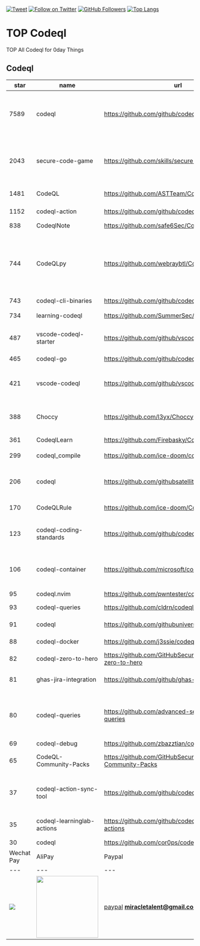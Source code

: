 [![Tweet](https://img.shields.io/twitter/url/http/Hktalent3135773.svg?style=social)](https://twitter.com/intent/follow?screen_name=Hktalent3135773) [![Follow on Twitter](https://img.shields.io/twitter/follow/Hktalent3135773.svg?style=social&label=Follow)](https://twitter.com/intent/follow?screen_name=Hktalent3135773) [![GitHub Followers](https://img.shields.io/github/followers/hktalent.svg?style=social&label=Follow)](https://github.com/hktalent/)
[![Top Langs](https://profile-counter.glitch.me/hktalent/count.svg)](https://51pwn.com)
<!-- header -->
# TOP Codeql
TOP All Codeql for 0day  Things
## Codeql
|star|name|url|des|
|---|---|---|---|
|7589|codeql|https://github.com/github/codeql|CodeQL: the libraries and queries that power security researchers around the world, as well as code scanning in GitHub Advanced Security|
|2043|secure-code-game|https://github.com/skills/secure-code-game|A GitHub Security Lab initiative, providing an in-repo learning experience, where learners secure intentionally vulnerable code.|
|1481|CodeQL|https://github.com/ASTTeam/CodeQL|《深入理解CodeQL》Finding vulnerabilities with CodeQL.|
|1152|codeql-action|https://github.com/github/codeql-action|Actions for running CodeQL analysis|
|838|CodeqlNote|https://github.com/safe6Sec/CodeqlNote|Codeql学习笔记|
|744|CodeQLpy|https://github.com/webraybtl/CodeQLpy|CodeQLpy是一款基于CodeQL实现的半自动化代码审计工具，目前仅支持java语言。实现从源码反编译，数据库生成，脆弱性发现的全过程，可以辅助代码审计人员快速定位源码可能存在的漏洞。|
|743|codeql-cli-binaries|https://github.com/github/codeql-cli-binaries|Binaries for the CodeQL CLI|
|734|learning-codeql|https://github.com/SummerSec/learning-codeql|CodeQL Java 全网最全的中文学习资料|
|487|vscode-codeql-starter|https://github.com/github/vscode-codeql-starter|Starter workspace to use with the CodeQL extension for Visual Studio Code.|
|465|codeql-go|https://github.com/github/codeql-go|The CodeQL extractor and libraries for Go.|
|421|vscode-codeql|https://github.com/github/vscode-codeql|An extension for Visual Studio Code that adds rich language support for CodeQL|
|388|Choccy|https://github.com/l3yx/Choccy|GitHub项目监控 && CodeQL自动扫描   (GitHub project monitoring && CodeQL automatic analysis)|
|361|CodeqlLearn|https://github.com/Firebasky/CodeqlLearn|记录学习codeql的过程|
|299|codeql_compile|https://github.com/ice-doom/codeql_compile|自动反编译闭源应用，创建codeql数据库|
|206|codeql|https://github.com/githubsatelliteworkshops/codeql|GitHub Satellite 2020 workshops on finding security vulnerabilities with CodeQL for Java/JavaScript.|
|170|CodeQLRule|https://github.com/ice-doom/CodeQLRule|个人使用CodeQL编写的一些规则|
|123|codeql-coding-standards|https://github.com/github/codeql-coding-standards|This repository contains CodeQL queries and libraries which support various Coding Standards.|
|106|codeql-container|https://github.com/microsoft/codeql-container|Prepackaged and precompiled github codeql container for rapid analysis, deployment and development.|
|95|codeql.nvim|https://github.com/pwntester/codeql.nvim|CodeQL plugin for Neovim|
|93|codeql-queries|https://github.com/cldrn/codeql-queries|My CodeQL queries collection|
|91|codeql|https://github.com/githubuniverseworkshops/codeql|CodeQL workshops for GitHub Universe|
|88|codeql-docker|https://github.com/j3ssie/codeql-docker|Ready to use docker image for CodeQL|
|82|codeql-zero-to-hero|https://github.com/GitHubSecurityLab/codeql-zero-to-hero|CodeQL zero to hero blog post series challenges|
|81|ghas-jira-integration|https://github.com/github/ghas-jira-integration|Synchronize GitHub Code Scanning alerts to Jira issues|
|80|codeql-queries|https://github.com/advanced-security/codeql-queries|[Deprecated] GitHub's Field Team's CodeQL Custom Queries, Suites, and Configurations. See GitHubSecurityLab/CodeQL-Community-Packs instead|
|69|codeql-debug|https://github.com/zbazztian/codeql-debug||
|65|CodeQL-Community-Packs|https://github.com/GitHubSecurityLab/CodeQL-Community-Packs|Collection of community-driven CodeQL query, library and extension packs|
|37|codeql-action-sync-tool|https://github.com/github/codeql-action-sync-tool|A tool for syncing the CodeQL Action from GitHub.com to GitHub Enterprise Server, including copying the CodeQL bundle.|
|35|codeql-learninglab-actions|https://github.com/github/codeql-learninglab-actions|Actions and Images for use in Learning Lab courses for CodeQL|
|30|codeql|https://github.com/cor0ps/codeql|收集规则|# Donation
| Wechat Pay | AliPay | Paypal | BTC Pay |BCH Pay |
| --- | --- | --- | --- | --- |
|<img src=https://raw.githubusercontent.com/hktalent/myhktools/main/md/wc.png>|<img width=166 src=https://raw.githubusercontent.com/hktalent/myhktools/main/md/zfb.png>|[paypal](https://www.paypal.me/pwned2019) **miracletalent@gmail.com**|<img width=166 src=https://raw.githubusercontent.com/hktalent/myhktools/main/md/BTC.png>|<img width=166 src=https://raw.githubusercontent.com/hktalent/myhktools/main/md/BCH.jpg>|

